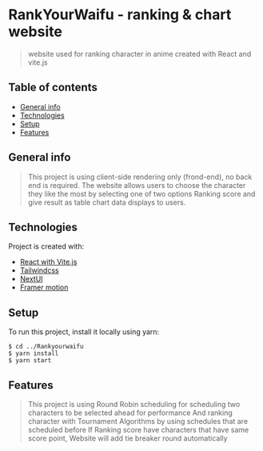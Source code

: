 
# RankYourWaifu - ranking & chart website 
> website used for ranking character in anime created with React and vite.js

## Table of contents
*   [General info](#general-info)
*   [Technologies](#technologies)
*   [Setup](#setup)
*   [Features](#features)

## General info
> This project is using client-side rendering only (frond-end), no back end is required. 
> The website allows users to choose the character they like the most by selecting one of two options
> Ranking score and give result as table chart data displays to users.

## Technologies
Project is created with:
*   [React with Vite.js](https://vitejs.dev/) 
*   [Tailwindcss](https://tailwindcss.com/)
*   [NextUI](https://nextui.org/)   
*   [Framer motion](https://www.framer.com/motion/)

## Setup
To run this project, install it locally using yarn:
```
$ cd ../Rankyourwaifu
$ yarn install
$ yarn start
```

## Features
> This project is using Round Robin scheduling for scheduling two characters to be selected ahead for performance
> And ranking character with Tournament Algorithms by using schedules that are scheduled before
> If Ranking score have characters that have same score point, Website will add tie breaker round automatically
